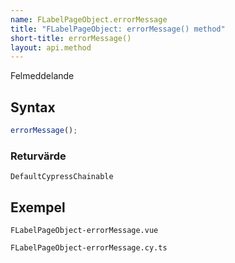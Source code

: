 ```yaml
---
name: FLabelPageObject.errorMessage
title: "FLabelPageObject: errorMessage() method"
short-title: errorMessage()
layout: api.method
---
```


Felmeddelande

## Syntax

```ts nocompile nolint
errorMessage();
```

### Returvärde

`DefaultCypressChainable`

## Exempel

```import static
FLabelPageObject-errorMessage.vue
```

```import
FLabelPageObject-errorMessage.cy.ts
```
